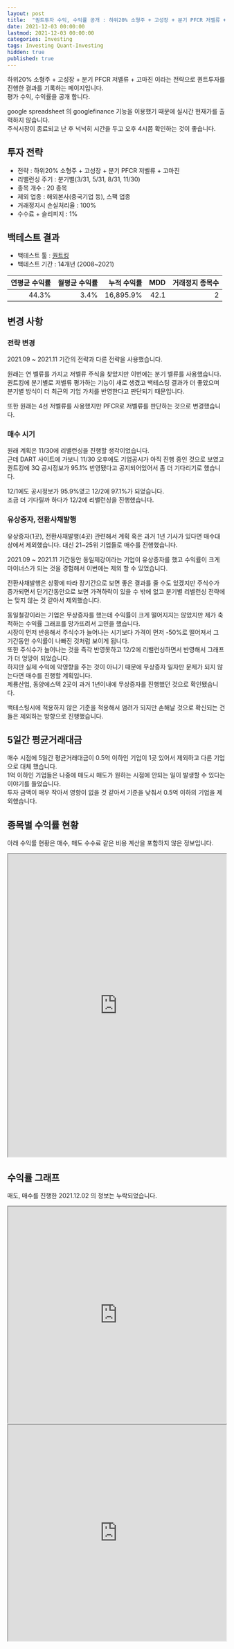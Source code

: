```yaml
---
layout: post
title:  "퀀트투자 수익, 수익률 공개 : 하위20% 소형주 + 고성장 + 분기 PFCR 저벨류 + 고마진"
date: 2021-12-03 00:00:00
lastmod: 2021-12-03 00:00:00
categories: Investing
tags: Investing Quant-Investing
hidden: true
published: true
---
```


하위20% 소형주 + 고성장 + 분기 PFCR 저벨류 + 고마진 이라는 전략으로 퀀트투자를 진행한 결과를 기록하는 페이지입니다.  
평가 수익, 수익률을 공개 합니다.  

<!--more-->  

google spreadsheet 의 googlefinance 기능을 이용했기 때문에 실시간 현재가를 출력하지 않습니다.  
주식시장이 종료되고 난 후 넉넉히 시간을 두고 오후 4시쯤 확인하는 것이 좋습니다.  

## 투자 전략

  * 전략 : 하위20% 소형주 + 고성장 + 분기 PFCR 저벨류 + 고마진
  * 리밸런싱 주기 : 분기별(3/31, 5/31, 8/31, 11/30)
  * 종목 개수 : 20 종목
  * 제외 업종 : 해외본사(중국기업 등), 스팩 업종
  * 거래정지시 손실처리율 : 100%
  * 수수료 + 슬리피지 : 1%

## 백테스트 결과 

  * 백테스트 툴 : [퀀트킹](http://www.quantking.co.kr)
  * 백테스트 기간 : 14개년 (2008~2021)

|연평균 수익률|월평균 수익률|누적 수익률|MDD|거래정지 종목수|
|---:|---:|---:|---:|---:|
|44.3%|3.4%|16,895.9%|42.1|2|

## 변경 사항 

### 전략 변경 

2021.09 ~ 2021.11 기간의 전략과 다른 전략을 사용했습니다.  

원래는 연 벨류를 가지고 저벨류 주식을 찾았지만 이번에는 분기 벨류를 사용했습니다.  
퀀트킹에 분기별로 저벨류 평가하는 기능이 새로 생겼고 백테스팅 결과가 더 좋았으며  
분기별 방식이 더 최근의 기업 가치를 반영한다고 판단되기 때문입니다.  

또한 원래는 4선 저벨류를 사용했지만 PFCR로 저벨류를 판단하는 것으로 변경했습니다.  

### 매수 시기

원래 계획은 11/30에 리밸런싱을 진행할 생각이었습니다.  
근데 DART 사이트에 가보니 11/30 오후에도 기업공시가 아직 진행 중인 것으로 보였고 
퀀트킹에 3Q 공시정보가 95.1% 반영됐다고 공지되어있어서 좀 더 기다리기로 했습니다.  

12/1에도 공시정보가 95.9%였고 12/2에 97.1%가 되었습니다.  
조금 더 기다릴까 하다가 12/2에 리밸런싱을 진행했습니다.  


### 유상증자, 전환사채발행

유상증자(1곳), 전환사채발행(4곳) 관련해서 계획 혹은 과거 1년 기사가 있다면 매수대상에서 제외했습니다. 대신 21~25위 기업들로 매수를 진행했습니다.  

2021.09 ~ 2021.11 기간동안 동일제강이라는 기업이 유상증자를 했고 수익률이 크게 마이너스가 되는 것을 경험해서 이번에는 제외 할 수 있었습니다.  

전환사채발행은 상황에 따라 장기간으로 보면 좋은 결과를 줄 수도 있겠지만 주식수가 증가되면서 단기간동안으로 보면 가격하락이 있을 수 밖에 없고 분기별 리벨런싱 전략에는 맞지 않는 것 같아서 제외했습니다.  

동일철강이라는 기업은 무상증자를 했는데 수익률이 크게 떨어지지는 않았지만 제가 축적하는 수익률 그래프를 망가뜨려서 고민을 했습니다.   
시장이 먼저 반응해서 주식수가 늘어나는 시기보다 가격이 먼저 -50%로 떨어져서 그 기간동안 수익률이 나빠진 것처럼 보이게 됩니다.  
또한 주식수가 늘어나는 것을 즉각 반영못하고 12/2에 리밸런싱하면서 반영해서 그래프가 더 엉망이 되었습니다.  
하지만 실제 수익에 악영향을 주는 것이 아니기 때문에 무상증자 일자만 문제가 되지 않는다면 매수를 진행할 계획입니다.  
제룡산업, 동양에스텍 2곳이 과거 1년이내에 무상증자를 진행했던 것으로 확인됐습니다.  

백테스팅시에 적용하지 않은 기준을 적용해서 염려가 되지만 손해날 것으로 확신되는 건들은 제외하는 방향으로 진행했습니다.  

## 5일간 평균거래대금
   
매수 시점에 5일간 평균거래대금이 0.5억 이하인 기업이 1곳 있어서 제외하고 다른 기업으로 대체 했습니다.  
1억 이하인 기업들은 나중에 매도시 매도가 원하는 시점에 안되는 일이 발생할 수 있다는 이야기를 들었습니다.  
투자 금액이 매우 작아서 영향이 없을 것 같아서 기준을 낮춰서 0.5억 이하의 기업을 제외했습니다.  
  
## 종목별 수익률 현황

아래 수익률 현황은 매수, 매도 수수료 같은 비용 계산을 포함하지 않은 정보입니다.  


<iframe src="https://docs.google.com/spreadsheets/d/e/2PACX-1vRHclJcL_QjTWm0g7gGzg-zn501Naf9ooeW5baGNkW86TSpbHulGFBWhZr77I9qk_HN7apM5oJSyUOg/pubhtml?gid=1967941242&amp;single=true&amp;widget=true&amp;headers=false" style="width:100%;min-height:700px;max-height:2200px;"></iframe>
<!--ads-->  

## 수익률 그래프 

매도, 매수를 진행한 2021.12.02 의 정보는 누락되었습니다.  

<iframe src="https://docs.google.com/spreadsheets/d/e/2PACX-1vRHclJcL_QjTWm0g7gGzg-zn501Naf9ooeW5baGNkW86TSpbHulGFBWhZr77I9qk_HN7apM5oJSyUOg/pubhtml?gid=1631942239&single=true" style="width:100%;min-height:500px;max-height:2200px;"></iframe>  


<iframe src="https://docs.google.com/spreadsheets/d/e/2PACX-1vRHclJcL_QjTWm0g7gGzg-zn501Naf9ooeW5baGNkW86TSpbHulGFBWhZr77I9qk_HN7apM5oJSyUOg/pubhtml?gid=1057887183&single=true" style="width:100%;min-height:500px;max-height:5000px;"></iframe>  








